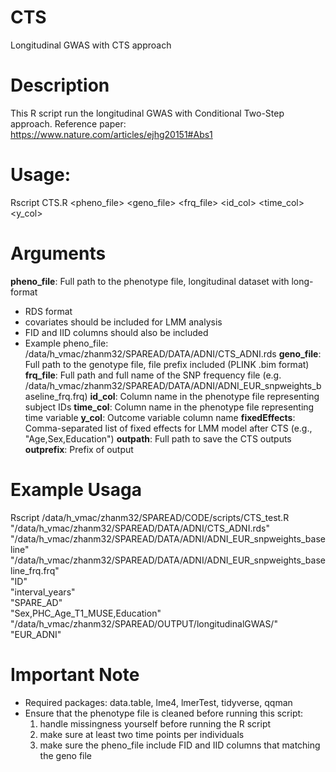# CTS
Longitudinal GWAS with CTS approach

# Description
This R script run the longitudinal GWAS with Conditional Two-Step approach. Reference paper: https://www.nature.com/articles/ejhg20151#Abs1

# Usage:
Rscript CTS.R <pheno_file> <geno_file> <frq_file> <id_col> <time_col> <y_col> <fixedEffects> <outpath> <outprefix>

# Arguments
**pheno_file**: Full path to the phenotype file, longitudinal dataset with long-format
  - RDS format
  - covariates should be included for LMM analysis
  - FID and IID columns should also be included
  - Example pheno_file: /data/h_vmac/zhanm32/SPAREAD/DATA/ADNI/CTS_ADNI.rds
**geno_file**: Full path to the genotype file, file prefix included (PLINK .bim format)
**frq_file**: Full path and full name of the SNP frequency file (e.g. /data/h_vmac/zhanm32/SPAREAD/DATA/ADNI/ADNI_EUR_snpweights_baseline_frq.frq)
**id_col**: Column name in the phenotype file representing subject IDs
**time_col**: Column name in the phenotype file representing time variable
**y_col**: Outcome variable column name
**fixedEffects**: Comma-separated list of fixed effects for LMM model after CTS (e.g., "Age,Sex,Education")
**outpath**: Full path to save the CTS outputs
**outprefix**: Prefix of output

# Example Usaga
Rscript /data/h_vmac/zhanm32/SPAREAD/CODE/scripts/CTS_test.R \
"/data/h_vmac/zhanm32/SPAREAD/DATA/ADNI/CTS_ADNI.rds" \
"/data/h_vmac/zhanm32/SPAREAD/DATA/ADNI/ADNI_EUR_snpweights_baseline" \
"/data/h_vmac/zhanm32/SPAREAD/DATA/ADNI/ADNI_EUR_snpweights_baseline_frq.frq" \
"ID" \
"interval_years" \
"SPARE_AD" \
"Sex,PHC_Age_T1_MUSE,Education" \
"/data/h_vmac/zhanm32/SPAREAD/OUTPUT/longitudinalGWAS/" \
"EUR_ADNI"

# Important Note
- Required packages: data.table, lme4, lmerTest, tidyverse, qqman
- Ensure that the phenotype file is cleaned before running this script:
  1. handle missingness yourself before running the R script
  2. make sure at least two time points per individuals
  3. make sure the pheno_file include FID and IID columns that matching the geno file

